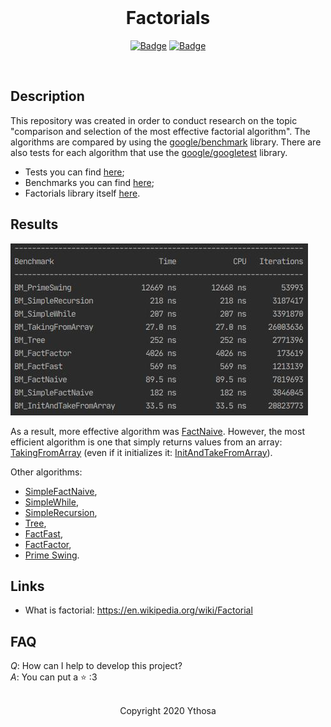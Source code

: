 <br>

<h1 align="center">Factorials</h1>
<div align="center">

[![Badge](https://img.shields.io/badge/Open-Source-important.svg?style=flat-square&logo=open-source-initiative&logoWidth=15&logoColor=orange)](https://ru.wikipedia.org/wiki/Open_source)
[![Badge](https://img.shields.io/badge/Made_with-Affection-ff69b4.svg?style=flat-square&logo=ko-fi&logoWidth=15&logoColor=ff69b4)](https://i.pinimg.com/736x/d7/5f/e3/d75fe32e7af10c3ed0bafb98816a6ce2.jpg)
    
</div>

<br>

## Description
This repository was created in order to conduct research on the topic 
"comparison and selection of the most effective factorial algorithm". 
The algorithms are compared by using the [google/benchmark](https://github.com/google/benchmark) library. 
There are also tests for each algorithm that use the [google/googletest](https://github.com/google/googletest) library. 
* Tests you can find [here](https://github.com/Ythosa/factorials/tree/master/factoriallib_tests);
* Benchmarks you can find [here](https://github.com/Ythosa/factorials/tree/master/factoriallib_benchmarks);
* Factorials library itself [here](https://github.com/Ythosa/factorials/tree/master/factoriallib).

## Results
<img src="https://github.com/Ythosa/factorials/blob/master/assets/results.jpg" alt="Results" />

As a result, more effective algorithm was
[FactNaive](https://github.com/Ythosa/factorials/blob/54a93c3b326b5143bd223258fb385f78ad79ba75/factoriallib/falgo.cpp#L280).
However, the most efficient algorithm is one that simply returns values from an array: 
[TakingFromArray](https://github.com/Ythosa/factorials/blob/54a93c3b326b5143bd223258fb385f78ad79ba75/factoriallib/falgo.cpp#L147) 
(even if it initializes it: [InitAndTakeFromArray](https://github.com/Ythosa/factorials/blob/54a93c3b326b5143bd223258fb385f78ad79ba75/factoriallib/falgo.cpp#L158)).

Other algorithms:
* [SimpleFactNaive](https://github.com/Ythosa/factorials/blob/54a93c3b326b5143bd223258fb385f78ad79ba75/factoriallib/falgo.cpp#L302),
* [SimpleWhile](https://github.com/Ythosa/factorials/blob/54a93c3b326b5143bd223258fb385f78ad79ba75/factoriallib/falgo.cpp#L124),
* [SimpleRecursion](https://github.com/Ythosa/factorials/blob/54a93c3b326b5143bd223258fb385f78ad79ba75/factoriallib/falgo.cpp#L115),
* [Tree](https://github.com/Ythosa/factorials/blob/54a93c3b326b5143bd223258fb385f78ad79ba75/factoriallib/falgo.cpp#L175),
* [FactFast](https://github.com/Ythosa/factorials/blob/54a93c3b326b5143bd223258fb385f78ad79ba75/factoriallib/falgo.cpp#L252),
* [FactFactor](https://github.com/Ythosa/factorials/blob/54a93c3b326b5143bd223258fb385f78ad79ba75/factoriallib/falgo.cpp#L203),
* [Prime Swing](https://github.com/Ythosa/factorials/blob/54a93c3b326b5143bd223258fb385f78ad79ba75/factoriallib/falgo.cpp#L91).

## Links
*	What is factorial: https://en.wikipedia.org/wiki/Factorial

## FAQ
*Q*: How can I help to develop this project?  
*A*: You can put a :star: :3

<br>

<div align="center">
  Copyright 2020 Ythosa
</div>
